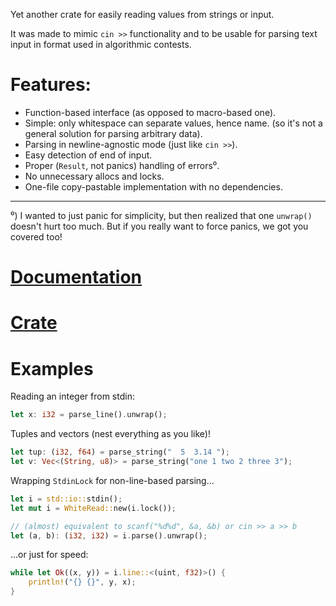 Yet another crate for easily reading values from strings or input.

It was made to mimic `cin >>` functionality
and to be usable for parsing text input in format used in algorithmic contests.

# Features:

* Function-based interface (as opposed to macro-based one).
* Simple: only whitespace can separate values, hence name.
  (so it's not a general solution for parsing arbitrary data).
* Parsing in newline-agnostic mode (just like `cin >>`).
* Easy detection of end of input.
* Proper (`Result`, not panics) handling of errors⁰.
* No unnecessary allocs and locks.
* One-file copy-pastable implementation with no dependencies.

----
⁰) I wanted to just panic for simplicity, but then realized that one `unwrap()`
doesn't hurt too much. But if you really want to force panics, we got you covered too!

# [Documentation](http://krdln.github.io/whiteread/whiteread/index.html)

# [Crate](https://crates.io/crates/whiteread)

# Examples

Reading an integer from stdin:

```rust
let x: i32 = parse_line().unwrap();
```

Tuples and vectors (nest everything as you like)!

```rust
let tup: (i32, f64) = parse_string("  5  3.14 ");
let v: Vec<(String, u8)> = parse_string("one 1 two 2 three 3");
```

Wrapping `StdinLock` for non-line-based parsing...

```rust
let i = std::io::stdin();
let mut i = WhiteRead::new(i.lock());

// (almost) equivalent to scanf("%d%d", &a, &b) or cin >> a >> b
let (a, b): (i32, i32) = i.parse().unwrap();
```

...or just for speed:

```rust
while let Ok((x, y)) = i.line::<(uint, f32)>() {
	println!("{} {}", y, x);
}
```
